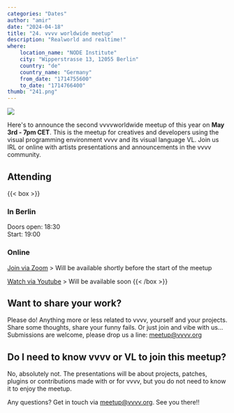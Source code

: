 ```yaml
---
categories: "Dates"
author: "amir"
date: "2024-04-18"
title: "24. vvvv worldwide meetup"
description: "Realworld and realtime!"
where: 
    location_name: "NODE Institute"
    city: "Wipperstrasse 13, 12055 Berlin"
    country: "de"
    country_name: "Germany"
    from_date: "1714755600"
    to_date: "1714766400"
thumb: "241.png"
---
```


![](241.png) 

Here's to announce the second vvvvworldwide meetup of this year on **May 3rd - 7pm CET**. This is the meetup for creatives and developers using the visual programming environment vvvv and its visual language VL. Join us IRL or online with artists presentations and announcements in the vvvv community.

## Attending
{{< box >}}
### In Berlin
Doors open: 18:30  
Start: 19:00

### Online
[Join via Zoom]() > Will be available shortly before the start of the meetup

[Watch via Youtube]() > Will be available soon
{{< /box >}}

##  Want to share your work?
Please do! Anything more or less related to vvvv, yourself and your projects. Share some thoughts, share your funny fails. Or just join and vibe with us… Submissions are welcome, please drop us a line: meetup@vvvv.org

## Do I need to know vvvv or VL to join this meetup?
No, absolutely not. The presentations will be about projects, patches, plugins or contributions made with or for vvvv, but you do not need to know it to enjoy the meetup.


Any questions? Get in touch via meetup@vvvv.org. See you there!!
